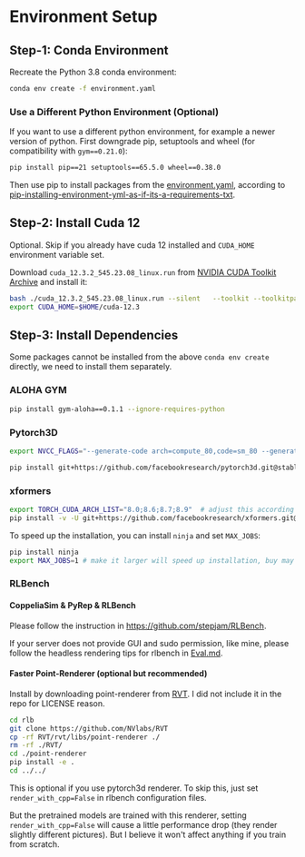 # Environment Setup

## Step-1: Conda Environment

Recreate the Python 3.8 conda environment:

```bash
conda env create -f environment.yaml 
```


### Use a Different Python Environment (Optional)

If you want to use a different python environment, for example a newer version of python. First downgrade pip, setuptools and wheel (for compatibility with `gym==0.21.0`):

```bash
pip install pip==21 setuptools==65.5.0 wheel==0.38.0
```

Then use pip to install packages from the [environment.yaml](environment.yaml), according to [pip-installing-environment-yml-as-if-its-a-requirements-txt](https://stackoverflow.com/questions/72824468/pip-installing-environment-yml-as-if-its-a-requirements-txt). 

## Step-2: Install Cuda 12

Optional. Skip if you already have cuda 12 installed and `CUDA_HOME` environment variable set. 

Download `cuda_12.3.2_545.23.08_linux.run` from [NVIDIA CUDA Toolkit Archive](https://developer.nvidia.com/cuda-toolkit-archive) and install it:

```bash
bash ./cuda_12.3.2_545.23.08_linux.run --silent   --toolkit --toolkitpath=$HOME/cuda-12.3
export CUDA_HOME=$HOME/cuda-12.3 
```



## Step-3: Install Dependencies

Some packages cannot be installed from the above `conda env create` directly, we need to install them separately. 


### ALOHA GYM

```bash
pip install gym-aloha==0.1.1 --ignore-requires-python
```


### Pytorch3D

```bash
export NVCC_FLAGS="--generate-code arch=compute_80,code=sm_80 --generate-code arch=compute_86,code=sm_86 --generate-code arch=compute_87,code=sm_87 --generate-code arch=compute_89,code=sm_89" # adjust this according to your GPU

pip install git+https://github.com/facebookresearch/pytorch3d.git@stable
```

### xformers


```bash
export TORCH_CUDA_ARCH_LIST="8.0;8.6;8.7;8.9"  # adjust this according to your GPU
pip install -v -U git+https://github.com/facebookresearch/xformers.git@main#egg=xformers
```


To speed up the installation, you can install `ninja` and set `MAX_JOBS`: 

```bash
pip install ninja
export MAX_JOBS=1 # make it larger will speed up installation, buy may cause failure on xformers installation.
```


### RLBench 

#### CoppeliaSim & PyRep & RLBench

Please follow the instruction in https://github.com/stepjam/RLBench. 

If your server does not provide GUI and sudo permission, like mine, please follow the headless rendering tips for rlbench in [Eval.md](Eval.md).

#### Faster Point-Renderer (optional but recommended)

Install by downloading point-renderer from [RVT](https://github.com/nvlabs/rvt). I did not include it in the repo for LICENSE reason.

```bash
cd rlb
git clone https://github.com/NVlabs/RVT
cp -rf RVT/rvt/libs/point-renderer ./
rm -rf ./RVT/
cd ./point-renderer
pip install -e .
cd ../../
```


This is optional if you use pytorch3d renderer. To skip this, just set `render_with_cpp=False` in rlbench configuration files.  

But the pretrained models are trained with this renderer, setting `render_with_cpp=False` will cause a little performance drop (they render slightly different pictures). But I believe it won't affect anything if you train from scratch.
